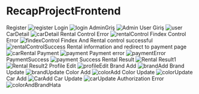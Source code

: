 # RecapProjectFrontend
Register
![register](https://user-images.githubusercontent.com/76185426/114286631-336da780-9a69-11eb-8380-c8150d09ab6a.PNG)
Login
![login](https://user-images.githubusercontent.com/76185426/114286640-42ecf080-9a69-11eb-8f58-8f4f0f148959.PNG)
AdminGriş
![Admin](https://user-images.githubusercontent.com/76185426/114286661-77f94300-9a69-11eb-9307-09289fe4ff62.PNG)
User Giriş
![user](https://user-images.githubusercontent.com/76185426/114286670-8d6e6d00-9a69-11eb-8a0f-2174a97ee2d0.PNG)
CarDetail
![carDetail](https://user-images.githubusercontent.com/76185426/114286690-ae36c280-9a69-11eb-9501-592faf5b43d4.PNG)
Rental Control Error
![rentalControl](https://user-images.githubusercontent.com/76185426/114286698-c3135600-9a69-11eb-91a4-49ceb565d15e.PNG)
Findex Control Error
![findexControl](https://user-images.githubusercontent.com/76185426/114286705-d4f4f900-9a69-11eb-9ea7-5b507d507921.PNG)
Findex And Rental control successful
![rentalControlSuccess](https://user-images.githubusercontent.com/76185426/114286733-138ab380-9a6a-11eb-941e-5733afbea125.PNG)
Rental information and redirect to payment page
![carRental](https://user-images.githubusercontent.com/76185426/114286763-59477c00-9a6a-11eb-906d-2500feca2a80.PNG)
Payment
![payment](https://user-images.githubusercontent.com/76185426/114286781-78460e00-9a6a-11eb-9369-51a54ab94468.PNG)
Payment error
![paymentError](https://user-images.githubusercontent.com/76185426/114286788-8a27b100-9a6a-11eb-9b75-d0cbf244ff86.PNG)
PaymentSuccess
![payment Success](https://user-images.githubusercontent.com/76185426/114286799-a297cb80-9a6a-11eb-9e50-730b4d568f69.PNG)
Rental Result
![Rental Result1](https://user-images.githubusercontent.com/76185426/114286860-336ea700-9a6b-11eb-84be-e76890f16e84.PNG)
![Rental Result2](https://user-images.githubusercontent.com/76185426/114286882-539e6600-9a6b-11eb-9582-4d76a4250fe6.PNG)
Profile Edit
![profileEdit](https://user-images.githubusercontent.com/76185426/114286912-834d6e00-9a6b-11eb-8b70-c2abac1d0270.PNG)
Brand Add
![brandAdd](https://user-images.githubusercontent.com/76185426/114286929-982a0180-9a6b-11eb-982d-94c14ef329df.PNG)
Brand Update
![brandUpdate](https://user-images.githubusercontent.com/76185426/114286936-a5df8700-9a6b-11eb-853d-a6e9ac75aa2c.PNG)
Color Add
![colorAdd](https://user-images.githubusercontent.com/76185426/114286948-b8f25700-9a6b-11eb-8e58-67fd7d225838.PNG)
Color Update
![colorUpdate](https://user-images.githubusercontent.com/76185426/114286957-c7d90980-9a6b-11eb-9337-e846bdd2f29b.PNG)
Car Add
![CarAdd](https://user-images.githubusercontent.com/76185426/114286969-db847000-9a6b-11eb-814f-88345759addf.PNG)
Car Update
![carUpdate](https://user-images.githubusercontent.com/76185426/114286977-e8a15f00-9a6b-11eb-8884-5ecbda4bad42.PNG)
Authorization Error
![colorAndBrandHata](https://user-images.githubusercontent.com/76185426/114286996-1ab2c100-9a6c-11eb-962e-04038a437de1.PNG)


